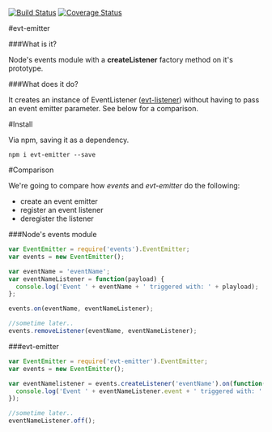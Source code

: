 [![Build Status](https://travis-ci.org/bmullan91/evt-emitter.svg?branch=master)](https://travis-ci.org/bmullan91/evt-emitter) [![Coverage Status](https://coveralls.io/repos/bmullan91/evt-emitter/badge.png)](https://coveralls.io/r/bmullan91/evt-emitter)

#evt-emitter

###What is it?

Node's events module with a **createListener** factory method on it's prototype.

###What does it do?

It creates an instance of EventListener ([evt-listener](https://github.com/bmullan91/evt-listener)) without having to pass an event emitter parameter. See below for a comparison.

#Install

Via npm, saving it as a dependency.

    npm i evt-emitter --save

#Comparison

We're going to compare how *events* and *evt-emitter* do the following:

- create an event emitter
- register an event listener
- deregister the listener

###Node's events module
```js
var EventEmitter = require('events').EventEmitter;
var events = new EventEmitter();

var eventName = 'eventName';
var eventNameListener = function(payload) {
  console.log('Event ' + eventName + ' triggered with: ' + playload);
};

events.on(eventName, eventNameListener);

//sometime later..
events.removeListener(eventName, eventNameListener);
```

###evt-emitter
```js
var EventEmitter = require('evt-emitter').EventEmitter;
var events = new EventEmitter();

var eventNamelistener = events.createListener('eventName').on(function(payload) {
  console.log('Event ' + eventNameListener.event + ' triggered with: ' + playload);
});

//sometime later..
eventNameListener.off();
```
